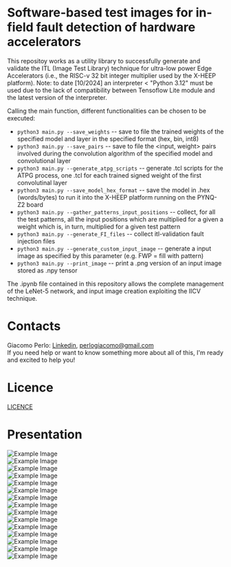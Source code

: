 # Software-based test images for in-field fault detection of hardware accelerators
This repositoy works as a utility library to successfully generate and validate the ITL (Image Test Library) technique for ultra-low power Edge Accelerators (i.e., the RISC-v 32 bit integer multiplier used by the X-HEEP platform).
Note: to date [10/2024] an interpreter < "Python 3.12" must be used due to the lack of compatibility between Tensoflow Lite module and the latest version of the interpreter.

Calling the main function, different functionalities can be chosen to be executed:
 - `python3 main.py --save_weights` -- save to file the trained weights of the specified model and layer in the specified format (hex, bin, int8)
 - `python3 main.py --save_pairs` -- save to file the <input, weight> pairs involved during the convolution algorithm of the specified model and convolutional layer
 - `python3 main.py --generate_atpg_scripts` -- generate .tcl scripts for the ATPG process, one .tcl for each trained signed weight of the first convolutinal layer
 - `python3 main.py --save_model_hex_format` -- save the model in .hex (words/bytes) to run it into the X-HEEP platform running on the PYNQ-Z2 board
 - `python3 main.py --gather_patterns_input_positions` -- collect, for all the test patterns, all the input positions which are multiplied for a given a weight which is, in turn, multiplied for a given test pattern
 - `python3 main.py --generate_FI_files` -- collect itl-validation fault injection files
 - `python3 main.py --generate_custom_input_image` -- generate a input image as specified by this parameter (e.g. FWP = fill with pattern)
  - `python3 main.py --print_image` -- print a .png version of an input image stored as .npy tensor

The .ipynb file contained in this repository allows the complete management of the LeNet-5 network, and input image creation exploiting the IICV technique.

# Contacts
Giacomo Perlo:  [Linkedin](https://www.linkedin.com/in/giacomo-perlo/), <perlogiacomo@gmail.com> <br/>
If you need help or want to know something more about all of this, I'm ready and excited to help you!

# Licence
[LICENCE](LICENCE)

# Presentation
![Example Image](https://drive.google.com/uc?export=view&id=1gmyyAsoEoneRPAPkVl0HfN0RozlomRnX)<br/>
![Example Image](https://drive.google.com/uc?export=view&id=1txYRPwq118y1TS67hz3yaBj849TeSwFN)<br/>
![Example Image](https://drive.google.com/uc?export=view&id=17wm58kk3Jf0vFXSU3ZDJeD75n32W1rwQ)<br/>
![Example Image](https://drive.google.com/uc?export=view&id=1NVsI18ZjSeNZNj0rlLah0IhcjHlth4kf)<br/>
![Example Image](https://drive.google.com/uc?export=view&id=1DPnpMRB1Q82E03noT8JF5f4EdX1gw310)<br/>
![Example Image](https://drive.google.com/uc?export=view&id=11IhGnxPHRYtdpeCJheWXz-6SVORja-pr)<br/>
![Example Image](https://drive.google.com/uc?export=view&id=1EaISePofMPbrhB1fZAgfKjNy830lXhjb)<br/>
![Example Image](https://drive.google.com/uc?export=view&id=18X87bFBoweyiw72l06HDdX7uBtSAfFg2)<br/>
![Example Image](https://drive.google.com/uc?export=view&id=1gdBPq_yJPgCkvO9t5Y-tArL9-29fhKJW)<br/>
![Example Image](https://drive.google.com/uc?export=view&id=1Ck4WoRlsJcEc4rHmok_Nk30atQ_W8Ndv)<br/>
![Example Image](https://drive.google.com/uc?export=view&id=1j0Z4Fseyf-9_ZlzaUDqepBe-N8PFiaoW)<br/>
![Example Image](https://drive.google.com/uc?export=view&id=1ofmZgUGyxPobRLYolVCO5kGmywiJ9KUw)<br/>
![Example Image](https://drive.google.com/uc?export=view&id=1BgXYGQXK4Jc90bz5jLLsRBpuTs2n8710)<br/>
![Example Image](https://drive.google.com/uc?export=view&id=1XSZvS4EKggrkByNGNn5bAn1QJGhYsb1X)<br/>
![Example Image](https://drive.google.com/uc?export=view&id=1PNKDO_EZtuwrqf3c1E6CLFgMRjO_IWKa)<br/>

